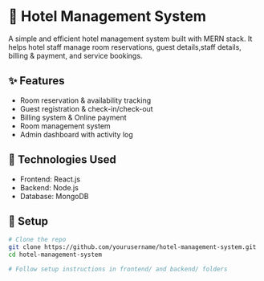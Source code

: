 # 🏨 Hotel Management System

A simple and efficient hotel management system built with MERN stack. It helps hotel staff manage room reservations, guest details,staff details, billing & payment, and service bookings.

## ✨ Features

- Room reservation & availability tracking  
- Guest registration & check-in/check-out  
- Billing system & Online payment    
- Room management system
- Admin dashboard with activity log  

## 🚀 Technologies Used

- Frontend: React.js  
- Backend: Node.js  
- Database: MongoDB  


## 🔧 Setup

```bash
# Clone the repo
git clone https://github.com/yourusername/hotel-management-system.git
cd hotel-management-system

# Follow setup instructions in frontend/ and backend/ folders

